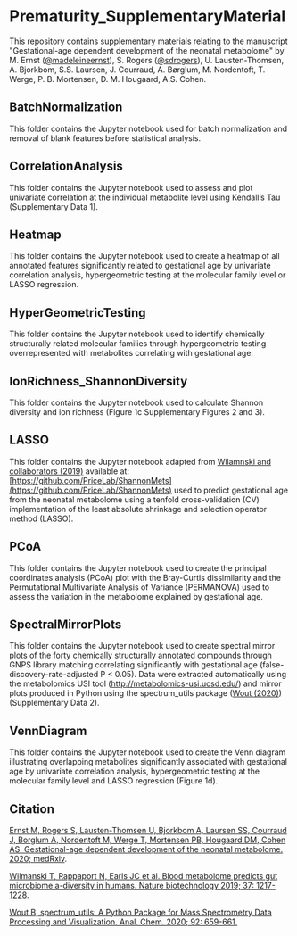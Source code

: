 # Prematurity_SupplementaryMaterial


This repository contains supplementary materials relating to the manuscript 
"Gestational-age dependent development of the neonatal metabolome" by M. Ernst ([@madeleineernst](https://github.com/madeleineernst)), 
S. Rogers ([@sdrogers](https://github.com/sdrogers)), U. Lausten-Thomsen, A. Bjorkbom, S.S. Laursen, J. Courraud, 
A. Børglum, M. Nordentoft, T. Werge, P. B. Mortensen, D. M. Hougaard, A.S. Cohen.

## BatchNormalization

This folder contains the Jupyter notebook used for batch normalization and removal of blank features before statistical analysis. 


## CorrelationAnalysis

This folder contains the Jupyter notebook used to assess and plot univariate correlation at the individual metabolite level using Kendall’s Tau (Supplementary Data 1). 

## Heatmap

This folder contains the Jupyter notebook used to create a heatmap of all annotated features significantly related to gestational age by univariate correlation analysis, hypergeometric testing at the molecular family level or LASSO regression. 

## HyperGeometricTesting

This folder contains the Jupyter notebook used to identify chemically structurally related molecular families through hypergeometric testing overrepresented with metabolites correlating with gestational age. 

## IonRichness_ShannonDiversity

This folder contains the Jupyter notebook used to calculate Shannon diversity and ion richness (Figure 1c Supplementary Figures 2 and 3).

## LASSO

This folder contains the Jupyter notebook adapted from [Wilamnski and collaborators (2019)](https://www.nature.com/articles/s41587-019-0233-9) available at: [https://github.com/PriceLab/ShannonMets](https://github.com/PriceLab/ShannonMets) used to predict gestational age from the neonatal metabolome using a tenfold cross-validation (CV) implementation of the least absolute shrinkage and selection operator method (LASSO). 

## PCoA

This folder contains the Jupyter notebook used to create the principal coordinates analysis (PCoA) plot with the Bray-Curtis dissimilarity and the Permutational Multivariate Analysis of Variance (PERMANOVA) used to assess the variation in the metabolome explained by gestational age. 

## SpectralMirrorPlots

This folder contains the Jupyter notebook used to create spectral mirror plots of the forty chemically structurally annotated compounds through GNPS library matching correlating significantly with gestational age (false-discovery-rate-adjusted P < 0.05). Data were extracted automatically using the metabolomics USI tool (http://metabolomics-usi.ucsd.edu/) and mirror plots produced in Python using the spectrum_utils package ([Wout (2020)](https://pubs.acs.org/doi/full/10.1021/acs.analchem.9b04884)) (Supplementary Data 2).

## VennDiagram

This folder contains the Jupyter notebook used to create the Venn diagram illustrating overlapping metabolites significantly associated with gestational age by univariate correlation analysis, hypergeometric testing at the molecular family level and LASSO regression (Figure 1d).


## Citation

[Ernst M, Rogers S, Lausten-Thomsen U, Bjorkbom A, Laursen SS, Courraud J, Borglum A, Nordentoft M, Werge T, Mortensen PB, Hougaard DM, Cohen AS. Gestational-age dependent development of the neonatal metabolome. 2020; medRxiv](https://www.medrxiv.org/content/10.1101/2020.03.27.20045534v1).

[Wilmanski T, Rappaport N, Earls JC et al. Blood metabolome predicts gut microbiome a-diversity in humans. Nature biotechnology 2019; 37: 1217-1228](https://www.nature.com/articles/s41587-019-0233-9).

[Wout B, spectrum_utils: A Python Package for Mass Spectrometry Data Processing and Visualization. Anal. Chem. 2020; 92: 659-661.](https://pubs.acs.org/doi/full/10.1021/acs.analchem.9b04884)

